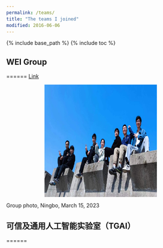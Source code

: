 ```yaml
---
permalink: /teams/
title: "The teams I joined"
modified: 2016-06-06
---
```


{% include base_path %}
{% include toc %}


## WEI Group
======
[Link](https://www.labxing.com/lab/2006/members)

<div style="display:flex;justify-content:center;">
   <img src="/images/WEI1.jpg" width="300" height="300" alt="Fig" style="margin:auto;">
</div>

Group photo, Ningbo, March 15, 2023

## 可信及通用人工智能实验室（TGAI）
======
